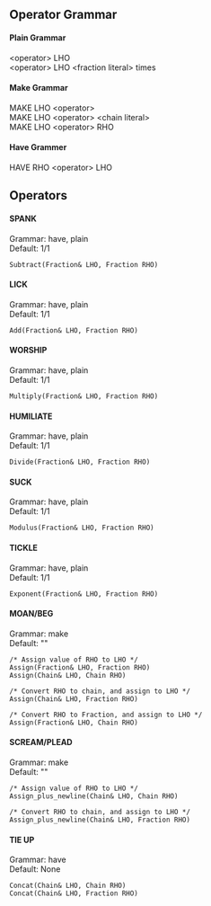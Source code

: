 ## Operator Grammar
#### Plain Grammar
&lt;operator&gt; LHO  
&lt;operator&gt; LHO &lt;fraction literal&gt; times
#### Make Grammar
MAKE LHO &lt;operator&gt;  
MAKE LHO &lt;operator&gt; &lt;chain literal&gt;  
MAKE LHO &lt;operator&gt; RHO  
#### Have Grammer
HAVE RHO &lt;operator&gt; LHO  

## Operators
#### SPANK
Grammar: have, plain  
Default: 1/1

    Subtract(Fraction& LHO, Fraction RHO)  
#### LICK
Grammar: have, plain  
Default: 1/1

    Add(Fraction& LHO, Fraction RHO)
#### WORSHIP
Grammar: have, plain  
Default: 1/1

    Multiply(Fraction& LHO, Fraction RHO)
#### HUMILIATE
Grammar: have, plain  
Default: 1/1

    Divide(Fraction& LHO, Fraction RHO)  
#### SUCK
Grammar: have, plain  
Default: 1/1

    Modulus(Fraction& LHO, Fraction RHO)  
#### TICKLE
Grammar: have, plain  
Default: 1/1

    Exponent(Fraction& LHO, Fraction RHO)  
#### MOAN/BEG
Grammar: make  
Default: ""

    /* Assign value of RHO to LHO */
    Assign(Fraction& LHO, Fraction RHO)
    Assign(Chain& LHO, Chain RHO)
    
    /* Convert RHO to chain, and assign to LHO */
    Assign(Chain& LHO, Fraction RHO)
    
    /* Convert RHO to Fraction, and assign to LHO */
    Assign(Fraction& LHO, Chain RHO)
    

#### SCREAM/PLEAD
Grammar: make  
Default: ""

    /* Assign value of RHO to LHO */
    Assign_plus_newline(Chain& LHO, Chain RHO)
    
    /* Convert RHO to chain, and assign to LHO */
    Assign_plus_newline(Chain& LHO, Fraction RHO)

#### TIE UP
Grammar: have  
Default: None

    Concat(Chain& LHO, Chain RHO)
    Concat(Chain& LHO, Fraction RHO) 
